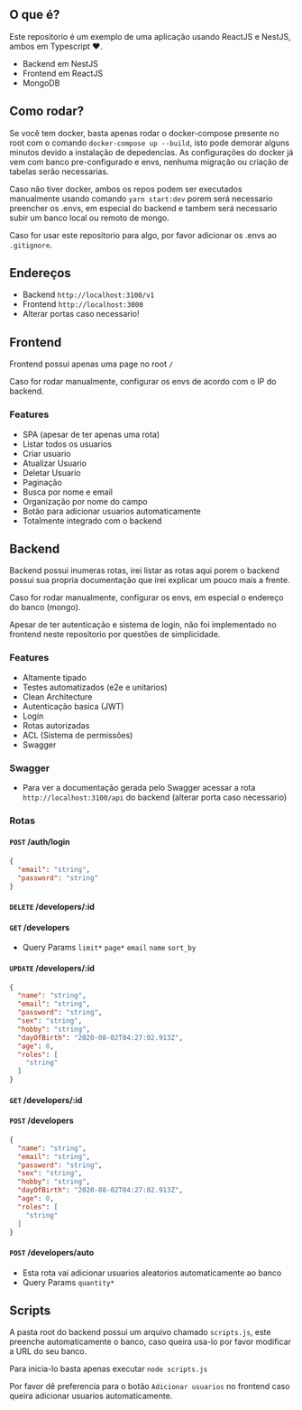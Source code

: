 ## O que é?

Este repositorio é um exemplo de uma aplicação usando ReactJS e NestJS, ambos em Typescript ❤️.
- Backend em NestJS
- Frontend em ReactJS
- MongoDB

## Como rodar?

Se você tem docker, basta apenas rodar o docker-compose presente no root com o comando `docker-compose up --build`, isto pode demorar alguns minutos devido a instalação de depedencias. As configurações do docker já vem com banco pre-configurado e envs, nenhuma migração ou criação de tabelas serão necessarias.

Caso não tiver docker, ambos os repos podem ser executados manualmente usando comando `yarn start:dev` porem será necessario preencher os .envs, em especial do backend e tambem será necessario subir um banco local ou remoto de mongo.

Caso for usar este repositorio para algo, por favor adicionar os .envs ao `.gitignore`.

## Endereços

- Backend `http://localhost:3100/v1`
- Frontend `http://localhost:3000`
- Alterar portas caso necessario!

## Frontend

Frontend possui apenas uma page no root `/`

Caso for rodar manualmente, configurar os envs de acordo com o IP do backend.

### Features
  - SPA (apesar de ter apenas uma rota)
  - Listar todos os usuarios
  - Criar usuario
  - Atualizar Usuario
  - Deletar Usuario
  - Paginação
  - Busca por nome e email
  - Organização por nome do campo
  - Botão para adicionar usuarios automaticamente
  - Totalmente integrado com o backend

## Backend

Backend possui inumeras rotas, irei listar as rotas aqui porem o backend possui sua propria documentação que irei explicar um pouco mais a frente.

Caso for rodar manualmente, configurar os envs, em especial o endereço do banco (mongo).

Apesar de ter autenticação e sistema de login, não foi implementado no frontend neste repositorio por questões de simplicidade.

### Features

- Altamente tipado
- Testes automatizados (e2e e unitarios)
- Clean Architecture
- Autenticação basica (JWT)
- Login
- Rotas autorizadas
- ACL (Sistema de permissões)
- Swagger

### Swagger
- Para ver a documentação gerada pelo Swagger acessar a rota `http://localhost:3100/api` do backend (alterar porta caso necessario) 


### Rotas

#### `POST` /auth/login
```json
{
  "email": "string",
  "password": "string"
}
```

#### `DELETE` /developers/:id

#### `GET` /developers

- Query Params `limit*` `page*` `email` `name` `sort_by`

#### `UPDATE` /developers/:id
```json
{
  "name": "string",
  "email": "string",
  "password": "string",
  "sex": "string",
  "hobby": "string",
  "dayOfBirth": "2020-08-02T04:27:02.913Z",
  "age": 0,
  "roles": [
    "string"
  ]
}
```

#### `GET` /developers/:id

#### `POST` /developers
```json
{
  "name": "string",
  "email": "string",
  "password": "string",
  "sex": "string",
  "hobby": "string",
  "dayOfBirth": "2020-08-02T04:27:02.913Z",
  "age": 0,
  "roles": [
    "string"
  ]
}
```

#### `POST` /developers/auto
- Esta rota vai adicionar usuarios aleatorios automaticamente ao banco
- Query Params `quantity*`


## Scripts

A pasta root do backend possui um arquivo chamado `scripts.js`, este preenche automaticamente o banco, caso queira usa-lo por favor modificar a URL do seu banco.

Para inicia-lo basta apenas executar `node scripts.js`

Por favor dê preferencia para o botão `Adicionar usuarios` no frontend caso queira adicionar usuarios automaticamente.